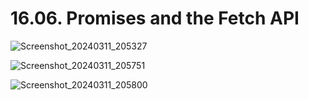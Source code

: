 # 16.06. Promises and the Fetch API

![Screenshot_20240311_205327](https://github.com/kiranbansode/learn-javascript/assets/50626798/c2a5ccfe-ae0c-43dd-aca7-409394f6912c)

![Screenshot_20240311_205751](https://github.com/kiranbansode/learn-javascript/assets/50626798/eadda7d1-fd0c-4727-aa59-8bca52b3a31b)

![Screenshot_20240311_205800](https://github.com/kiranbansode/learn-javascript/assets/50626798/87b54a96-fa06-4ed5-aa42-cfa7084708ec)
